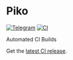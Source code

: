 # Piko
[![Telegram](https://img.shields.io/badge/Telegram-2CA5E0?style=for-the-badge&logo=telegram&logoColor=white)](https://t.me/ReVanced_CI)
[![CI](https://github.com/rjaakash/Piko/actions/workflows/ci.yml/badge.svg?event=schedule)](https://github.com/rjaakash/Piko/actions/workflows/ci.yml)

Automated CI Builds  

Get the [latest CI release](https://github.com/rjaakash/Piko/releases/latest).
